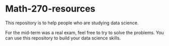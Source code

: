 # Math-270-resources
This repository is to help people who are studying data science.

For the mid-term was a real exam, feel free to try to solve the problems. You can use this repository to build your data science skills.
